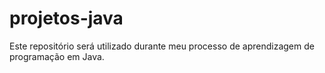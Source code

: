 # projetos-java
Este repositório será utilizado durante meu processo de aprendizagem de programação em Java.
